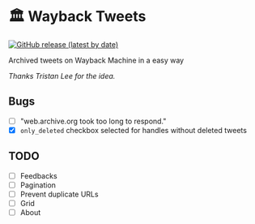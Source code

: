 # 🏛️ Wayback Tweets

[![GitHub release (latest by date)](https://img.shields.io/github/v/release/claromes/waybacktweets)](https://github.com/claromes/waybacktweets/releases)

Archived tweets on Wayback Machine in a easy way

*Thanks Tristan Lee for the idea.*

## Bugs

- [ ] "web.archive.org took too long to respond."
- [x] `only_deleted` checkbox selected for handles without deleted tweets

## TODO

- [ ] Feedbacks
- [ ] Pagination
- [ ] Prevent duplicate URLs
- [ ] Grid
- [ ] About